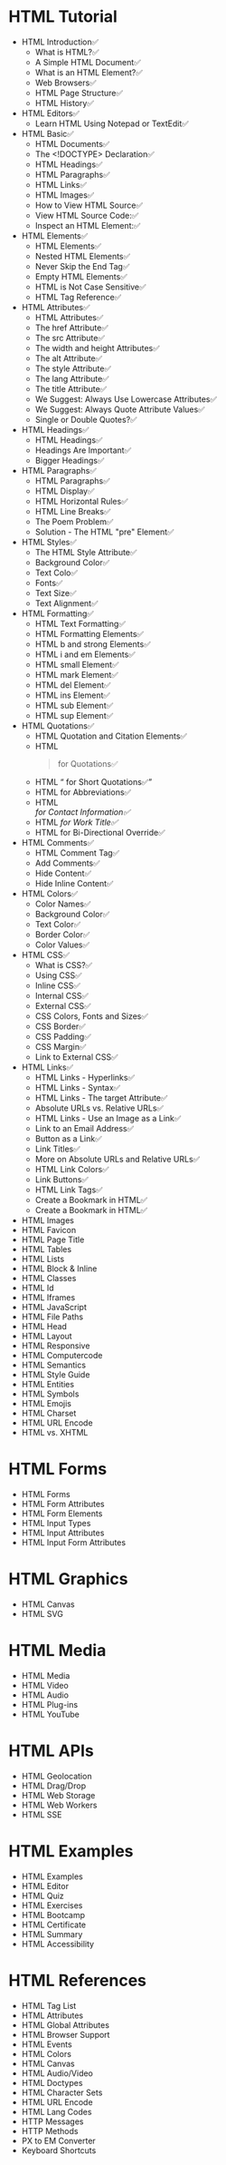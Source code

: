 # HTML Tutorial

- HTML Introduction✅
  - What is HTML?✅
  - A Simple HTML Document✅
  - What is an HTML Element?✅
  - Web Browsers✅
  - HTML Page Structure✅
  - HTML History✅
- HTML Editors✅
  - Learn HTML Using Notepad or TextEdit✅
- HTML Basic✅
  - HTML Documents✅
  - The <!DOCTYPE> Declaration✅
  - HTML Headings✅
  - HTML Paragraphs✅
  - HTML Links✅
  - HTML Images✅
  - How to View HTML Source✅ 
  - View HTML Source Code:✅ 
  - Inspect an HTML Element:✅
- HTML Elements✅
  - HTML Elements✅
  - Nested HTML Elements✅
  - Never Skip the End Tag✅
  - Empty HTML Elements✅
  - HTML is Not Case Sensitive✅
  - HTML Tag Reference✅
- HTML Attributes✅
  - HTML Attributes✅
  - The href Attribute✅
  - The src Attribute✅
  - The width and height Attributes✅
  - The alt Attribute✅
  - The style Attribute✅
  - The lang Attribute✅
  - The title Attribute✅
  - We Suggest: Always Use Lowercase Attributes✅
  - We Suggest: Always Quote Attribute Values✅
  - Single or Double Quotes?✅
- HTML Headings✅
  - HTML Headings✅
  - Headings Are Important✅
  - Bigger Headings✅
- HTML Paragraphs✅
  - HTML Paragraphs✅
  - HTML Display✅
  - HTML Horizontal Rules✅
  - HTML Line Breaks✅
  - The Poem Problem✅
  - Solution - The HTML "pre" Element✅
- HTML Styles✅
  - The HTML Style Attribute✅
  - Background Color✅
  - Text Colo✅
  - Fonts✅
  - Text Size✅
  - Text Alignment✅
- HTML Formatting✅
  - HTML Text Formatting✅
  - HTML Formatting Elements✅
  - HTML b and strong Elements✅
  - HTML i and em Elements✅
  - HTML small Element✅
  - HTML mark Element✅
  - HTML del Element✅
  - HTML ins Element✅
  - HTML sub Element✅
  - HTML sup Element✅
- HTML Quotations✅
  - HTML Quotation and Citation Elements✅
  - HTML <blockquote> for Quotations✅
  - HTML <q> for Short Quotations✅
  - HTML <abbr> for Abbreviations✅
  - HTML <address> for Contact Information✅
  - HTML <cite> for Work Title✅
  - HTML <bdo> for Bi-Directional Override✅
- HTML Comments✅
  - HTML Comment Tag✅
  - Add Comments✅
  - Hide Content✅
  - Hide Inline Content✅
- HTML Colors✅
  - Color Names✅
  - Background Color✅
  - Text Color✅
  - Border Color✅
  - Color Values✅
- HTML CSS✅
  - What is CSS?✅
  - Using CSS✅
  - Inline CSS✅
  - Internal CSS✅
  - External CSS✅
  - CSS Colors, Fonts and Sizes✅
  - CSS Border✅
  - CSS Padding✅
  - CSS Margin✅
  - Link to External CSS✅
- HTML Links✅
  - HTML Links - Hyperlinks✅
  - HTML Links - Syntax✅
  - HTML Links - The target Attribute✅
  - Absolute URLs vs. Relative URLs✅
  - HTML Links - Use an Image as a Link✅
  - Link to an Email Address✅
  - Button as a Link✅
  - Link Titles✅
  - More on Absolute URLs and Relative URLs✅
  - HTML Link Colors✅
  - Link Buttons✅
  - HTML Link Tags✅
  - Create a Bookmark in HTML✅
  - Create a Bookmark in HTML✅
- HTML Images
- HTML Favicon
- HTML Page Title
- HTML Tables
- HTML Lists
- HTML Block & Inline
- HTML Classes
- HTML Id
- HTML Iframes
- HTML JavaScript
- HTML File Paths
- HTML Head
- HTML Layout
- HTML Responsive
- HTML Computercode
- HTML Semantics
- HTML Style Guide
- HTML Entities
- HTML Symbols
- HTML Emojis
- HTML Charset
- HTML URL Encode
- HTML vs. XHTML

# HTML Forms

- HTML Forms
- HTML Form Attributes
- HTML Form Elements
- HTML Input Types
- HTML Input Attributes
- HTML Input Form Attributes

# HTML Graphics

- HTML Canvas
- HTML SVG

# HTML Media

- HTML Media
- HTML Video
- HTML Audio
- HTML Plug-ins
- HTML YouTube

# HTML APIs

- HTML Geolocation
- HTML Drag/Drop
- HTML Web Storage
- HTML Web Workers
- HTML SSE

# HTML Examples

- HTML Examples
- HTML Editor
- HTML Quiz
- HTML Exercises
- HTML Bootcamp
- HTML Certificate
- HTML Summary
- HTML Accessibility

# HTML References

- HTML Tag List
- HTML Attributes
- HTML Global Attributes
- HTML Browser Support
- HTML Events
- HTML Colors
- HTML Canvas
- HTML Audio/Video
- HTML Doctypes
- HTML Character Sets
- HTML URL Encode
- HTML Lang Codes
- HTTP Messages
- HTTP Methods
- PX to EM Converter
- Keyboard Shortcuts
